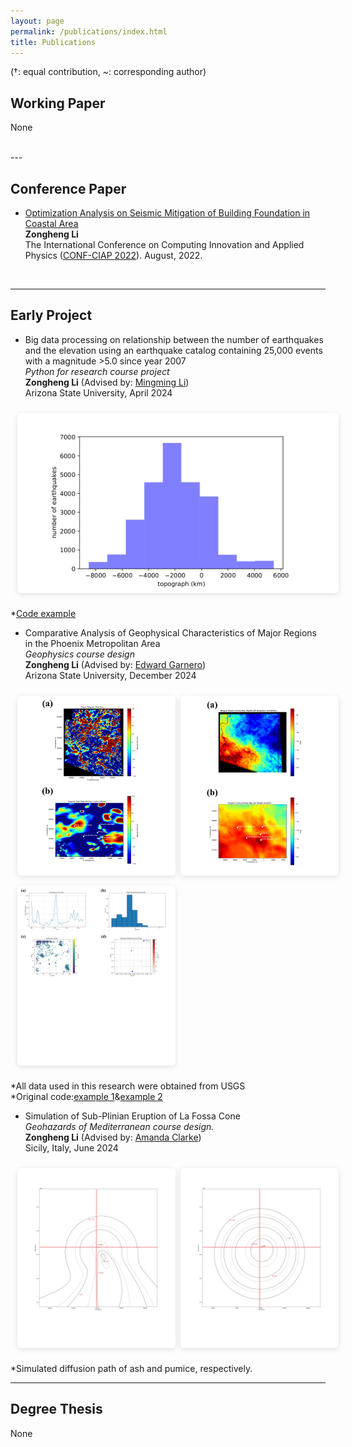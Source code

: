 ```yaml
---
layout: page
permalink: /publications/index.html
title: Publications
---
```

<style>
/* === 纵向图片优化版 === */
.img-grid {
    display: grid;
    grid-template-columns: repeat(auto-fit, minmax(240px, 1fr)); /* 缩小最小列宽 */
    gap: 1rem;
    margin: 1.5rem -0.8rem; /* 负边距补偿 */
}

.img-grid img {
    width: 100%;
    height: 320px; /* 增加高度适应竖图 */
    object-fit: contain; /* 改为contain完整显示 */
    object-position: center top; /* 顶部对齐 */
    border-radius: 6px;
    background: #fff; /* 添加白色背景 */
    box-shadow: 0 2px 8px rgba(0,0,0,0.12);
    padding: 4px; /* 留白 */
}

/* 创建竖图专用类 */
.img-grid.vertical {
    grid-template-columns: repeat(auto-fit, minmax(180px, 1fr));
}
.img-grid.vertical img {
    height: 280px;
    object-position: contain;
}

/* 响应式调整 */
@media (max-width: 768px) {
    .img-grid {
        margin: 1rem -0.5rem;
    }
    .img-grid img {
        height: 280px;
    }
}
</style>

(†: equal contribution, ~: corresponding author)

## Working Paper

None

<br>
---

## Conference Paper

- [Optimization Analysis on Seismic Mitigation of Building Foundation in Coastal Area](https://iopscience.iop.org/article/10.1088/1742-6596/2386/1/012055)<br>**Zongheng Li**<br>The International Conference on Computing Innovation and Applied Physics ([CONF-CIAP 2022](https://2022.confciap.org/)). August, 2022.

<br>


---

## Early Project

- Big data processing on relationship between the number of earthquakes and the elevation using an earthquake catalog containing 25,000 events with a magnitude >5.0 since year 2007<br> 
  *Python for research course project*  
  **Zongheng Li** (Advised by: [Mingming Li](https://search.asu.edu/profile/1558323))  
  Arizona State University, April 2024
  <div class="img-grid vertical">
    <img src="/images/ses494personal.jpg">
  </div>
*[Code example](https://Royleezh.github.io/file/ses494.pdf)

- Comparative Analysis of Geophysical Characteristics of Major Regions in the Phoenix Metropolitan Area  
  *Geophysics course design*  
  **Zongheng Li** (Advised by: [Edward Garnero](https://search.asu.edu/profile/216280))  
  Arizona State University, December 2024
  <div class="img-grid vertical">
    <img src="/images/Aeromagnetic2.jpg">
    <img src="/images/Bouguer2.jpg">
    <img src="/images/EQstatistics.jpg">
  </div>
*All data used in this research were obtained from USGS<br>
*Original code:[example 1](https://Royleezh.github.io/file/Diagrams.pdf)&[example 2](https://Royleezh.github.io/file/MagneticData.pdf)

- Simulation of Sub-Plinian Eruption of La Fossa Cone   
  *Geohazards of Mediterranean course design.*  
  **Zongheng Li** (Advised by: [Amanda Clarke](https://search.asu.edu/profile/499877))  
  Sicily, Italy, June 2024
  
  <div class="img-grid vertical">
    <img src="/images/ash.jpg">
    <img src="/images/pumice.jpg">
  </div>
*Simulated diffusion path of ash and pumice, respectively.

---

## Degree Thesis

None

<br>